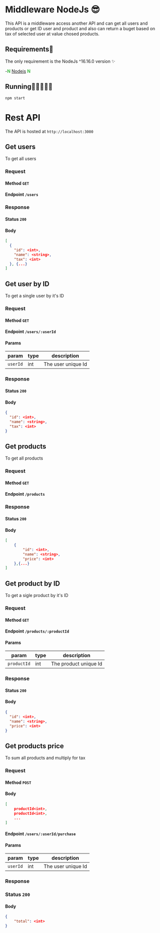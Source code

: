 # Middleware NodeJs 😎

This API is a middleware access another API and can get all users and products or get ID user and product and also can return a buget based on tax of selected user at value chosed products.

## Requirements💅

The only requirement is the NodeJs ^16.16.0 version ✨

-<span style="color:#41BA45">**N**</span> [Nodejs](https://nodejs.org/en/download/) <span style="color:#41BA45">**N**</span>

## Running🏃‍♂️🏃‍♀️🏃

```shell
npm start
```

# Rest API

The API is hosted at `http://localhost:3000`

## Get users

To get all users

### Request

#### Method `GET`

#### Endpoint `/users`

### Response

#### Status `200`

#### Body

```json
[
  {
    "id": <int>,
    "name": <string>,
    "tax": <int>
  }, {...}
]
```

## Get user by ID

To get a single user by it's ID

### Request

#### Method `GET`

#### Endpoint `/users/:userId`

#### Params

| param    | type | description        |
| -------- | ---- | ------------------ |
| `userId` | int  | The user unique Id |

### Response

#### Status `200`

#### Body

```json
{
  "id": <int>,
  "name": <string>,
  "tax": <int>
}
```

## Get products

To get all products

### Request

#### Method `GET`

#### Endpoint `/products`

### Response

#### Status `200`

#### Body

```json
[
    {
        "id": <int>,
        "name": <string>,
        "price": <int>
    },{...}
]
```

## Get product by ID

To get a sigle product by it's ID

### Request

#### Method `GET`

#### Endpoint `/products/:productId`

#### Params

| param       | type | description           |
| ----------- | ---- | --------------------- |
| `productId` | int  | The product unique Id |

### Response

#### Status `200`

#### Body

```json
{
  "id": <int>,
  "name": <string>,
  "price": <int>
}
```

## Get products price

To sum all products and multiply for tax

### Request

#### Method `POST`

#### Body

```json
[
    productId<int>,
    productId<int>,
    ...
]
```

#### Endpoint `/users/:userId/purchase`

#### Params

| param    | type | description        |
| -------- | ---- | ------------------ |
| `userId` | int  | The user unique Id |

### Response

### Status `200`

#### Body

```json
{
    "total": <int>
}
```
